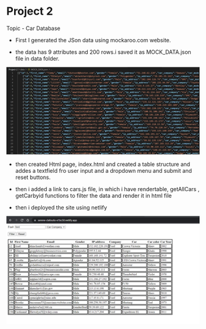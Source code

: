# Project 2 

Topic - Car Database
- First I generated the JSon data using mockaroo.com website.

- the data has 9 attributes and 200 rows.i saved it as MOCK_DATA.json file in data folder.

![image info](./Screenshots/data.png)


- then created Html page, index.html and created a table structure and addes a textfield fro user input 
and a dropdown menu and submit and reset buttons.

- then i added a link to cars.js file, in which i have rendertable, getAllCars , getCarbyid functions to filter the data and render it in html file  

- then i deployed the site using netlify 

![image info](./Screenshots/demo.png)







